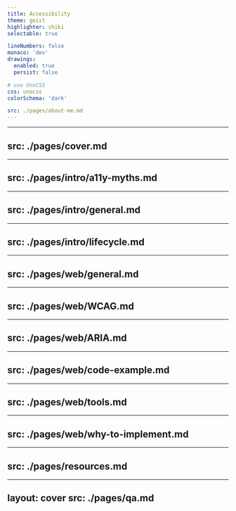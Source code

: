 ```yaml
---
title: Accessibility
theme: geist
highlighter: shiki
selectable: true

lineNumbers: false
monaco: 'dev'
drawings:
  enabled: true
  persist: false

# use UnoCSS
css: unocss
colorSchema: 'dark'

src: ./pages/about-me.md
---
```


---
src: ./pages/cover.md
---



---
src: ./pages/intro/a11y-myths.md
---

---
src: ./pages/intro/general.md
---

---
src: ./pages/intro/lifecycle.md
---

---
src: ./pages/web/general.md
---

---
src: ./pages/web/WCAG.md
---

---
src: ./pages/web/ARIA.md
---

---
src: ./pages/web/code-example.md
---

---
src: ./pages/web/tools.md
---

---
src: ./pages/web/why-to-implement.md
---

---
src: ./pages/resources.md
---

---
layout: cover
src: ./pages/qa.md
---


